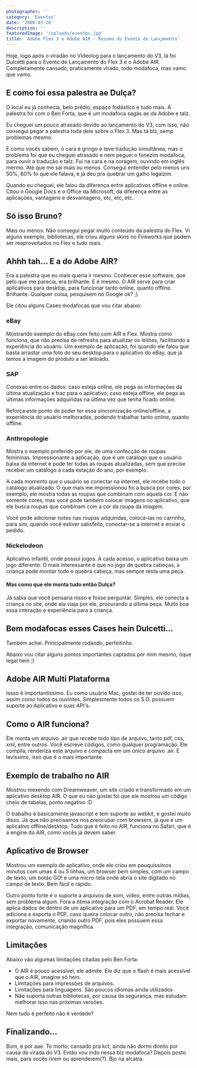 ```yaml
---
photographer: ''
category: 'Eventos'
date: '2008-03-28'
description: ''
featuredImage: '/uploads/eventos.jpg'
title: 'Adobe Flex 3 e Adobe AIR - Resumo do Evento de Lançamento'
---
```


Hoje, logo após o viradão no Videolog para o lançamento do V3, lá foi Dulcetti para o Evento de Lançamento do Flex 3 e o Adobe AIR. Completamente cansado, praticamente virado, todo modafoca, mas vamo que vamo.

## E como foi essa palestra ae Dulça?

O local eu já conhecia, belo prédio, espaço fodástico e tudo mais. A palestra foi com o Ben Forta, que é um modafoca sagás ae da Adobe e talz.

Eu cheguei um pouco atrasado devido ao lançamento do V3, com isso, não consegui pegar a palestra toda dele sobre o Flex 3. Mas tá blz, semp problemas mesmo.

E como vocês sabem, o cara é gringo e teve tradução simultânea, mas o problema foi que eu cheguei atrasado e nem peguei o fonezim modafoca, para ouvir a tradução e talz. Fui na cara e na coragem, ouvindo em inglês mermo. Até que me sai mais ou menos. Consegui entender pelo menos uns 50%, 60% fo que ele falava, e já deu pra quebrar um galho legalzim.

Quando eu cheguei, ele falou da diferença entre aplicativos offline e online. Citou o Google Docs e o Office da Microsoft, da diferença entre as aplicações, vantagens e desvantagens, etc, etc, etc.

## Só isso Bruno?

Mais ou menos. Não consegui pegar muito conteúdo da palestra do Flex. Vi alguns exemplo, bibliotecas, ele criou alguns skins no Fireworks que podem ser reaproveitados no Flex e tudo mais.

## Ahhh tah... E a do Adobe AIR?

Era a palestra que eu mais queria ir mesmo. Conhecer esse software, que pelo que me parecia, era brilhante. E é mesmo. O AIR serve para criar aplicativos para desktop, para funcionar tanto online, quanto offline. Brilhante. Qualquer coisa, pesquisem no Google ok? ;)

Ele citou alguns Cases modafocas que vou citar abaixo:

### eBay

Mostrando exemplo do eBay.com feito com AIR e Flex. Mostra como funciona, que não precisa de refreshs para atualizar os leilões, facilitando a experiência do usuário. Um exemplo de aplicação, foi quando ele falou que basta arrastar uma foto do seu desktop para o aplicativo do eBay, que já temos a imagem do produto a ser leiloado.

### SAP

Conexao entre os dados: caso esteja online, ele pega as informações da última atualização e traz para o aplicativo; caso esteja offline, ele pega as últimas informações adquiridas na última vez que tenha ficado online.

Reforça este ponto de poder ter essa sincronização online/offline, a experiência do usuário melhoradas, podendo trabalhar tanto online, quanto offline.

### Anthropologie

Mostra o exemplo preferido por ele, de uma confecção de roupas femininas. Impressionante a aplicação, que é um catálogo que o usuário baixa da internet e pode ter todas as roupas atualizadas, sem que precise receber um catálogo a cada estação do ano, por exemplo.

A cada momento que o usuário se conectar na internet, ele recebe todo o catálogo atualizado. O que mais me impressionou foi a busca por cores, por exemplo, ele mostra todas as roupas que combinam com aquela cor. E não somente cores, mas você pode também colocar imagens no aplicativo, que ele busca roupas que combinam com a cor da roupa da imagem.

Você pode adicionar notes nas roupas adquiridas, colocá-las no carrinho, para sim, quando você estiver satisfeito, conectar-se a internet e enviar o pedido.

### Nickelodeon

Aplicativo infantil, onde possui jogos. A cada acesso, o aplicativo baixa um jogo diferente. O mais interessante é que no jogo de quebra cabeças, a criança pode montar todo o quebra cabeça, mas sempre resta uma peça.

#### Mas como que ele monta tudo então Dulça?

Já sabia que você pensaria nisso e fosse perguntar. Simples, ele conecta a criança no site, onde ela viaja por ele, procurando a última peça. Muito boa essa interação e experiência para a criança.

## Bem modafocas esses Cases hein Dulcetti...

Também achei. Principalmente rodando, perfeitinho.

Abaixo vou citar alguns pontos importantes captados por mim mesmo, óque legal hein ;)

## Adobe AIR Multi Plataforma

Issso é importantíssimo. Eu como usuário Mac, gostei de ter ouvido isso, assim como todos os ouvintes. Simplesmente todos os S.O. possuem suporte ao Aplicativo e suas API's.

## Como o AIR funciona?

Ele monta um arquivo .air que recebe todo tipo de arquivo, tanto pdf, css, xml, entre outros. Você escreve códigos, como qualquer programação. Ele compila, renderiza este arquivo e compacta em um único arquivo .air. E levíssimo, isso que é o mais importante.

## Exemplo de trabalho no AIR

Mostrou mexendo com Dreamweaver, um site criado e transformado em um aplicativo desktop AIR. O que eu não gostei foi que ele mostrou um código cheio de tabelas, ponto negativo :D

O trabalho é basicamente javascript e tem suporte ao webkit, e gostei muito disso. Já que não precisamos nos preocupar com browsers, já que é um aplicativo offline/desktop. Tudo que é feito no AIR, funciona no Safari, que é a engine do AIR, como vocês já devem saber.

## Aplicativo de Browser

Mostrou um exemplo de aplicativo, onde ele criou em pouquíssimos minutos com umas 4 ou 5 linhas, um browser bem simples, com um campo de texto, um botão GO! e uma micro-tela onde abria o site digitado no campo de texto. Bem fácil e rápido.

Outro ponto forte é o suporte a arquivos de som, vídeo, entre outras mídias, sem problema algum. Fora a ótima integração com o Acrobat Reader. Ele aplica dados de dentro de um aplicativo para um PDF, em tempo real. Você adiciona e exporta o PDF, caso queira colocar outro, não precisa fechar e exportar novamente, criando outro PDF, pois eles possuem essa integração, comunicação magnífica.

## Limitações

Abaixo vão algumas limitações citadas pelo Ben Forta:

- O AIR é pouco acessível, ele admite. Ele diz que o flash é mais acessível que o AIR, imagine só hein.
- Limitações para impressões de arquivos.
- Limitações para linguagens. São poucos idiomas ainda utilizados
- Não suporta outras bibliotecas, por causa da segurança, mas estudam melhorar isso nas próximas versões.

Nem tudo é perfeito não é verdade?

## Finalizando...

Bom, é por aae. To morto, cansado pra kct, ainda não dormi direito por causa da virada do V3. Então vou indo nessa blz modafoca? Depois posto mais, para vocês rirem ou aprenderem(?). Bjo na alcatra.
